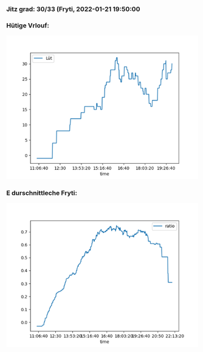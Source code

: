 ### Jitz grad: 30/33 (Fryti, 2022-01-21 19:50:00

### Hütige Vrlouf:
![Graph](Today.png)

### E durschnittleche Fryti:
![Graph](Fryti.png)